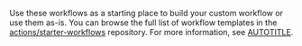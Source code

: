 Use these workflows as a starting place to build your custom workflow or use them as-is. You can browse the full list of workflow templates in the [actions/starter-workflows](https://github.com/actions/starter-workflows) repository. For more information, see [AUTOTITLE](/actions/writing-workflows/using-starter-workflows).
